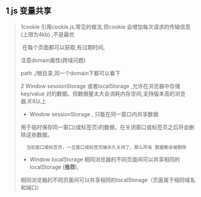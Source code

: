 ##  1 js 变量共享

> 1cookie 引用cookie.js,常见的做法,但cookie 会增加每次请求的传输信息(上限为4kb) ,不是最优
>
> ​	在每个页面都可以获取,有过期时间,
>
> 注意domain属性(跨域问题)
>
> path ,/根目录,同一个domain下都可以看下
>
> 
>
> 2   Window sessionStorage 或者localStorage ,允许在浏览器中存储 key/value 对的数据。但数据量太大会消耗内存空间,支持版本高的浏览器,IE8以上 
>
> -  Window sessionStorage ,  只能在同一窗口内共享数据
>
> ​		 用于临时保存同一窗口(或标签页)的数据，在关闭窗口或标签页之后将会删除这些数据。 
>
> 		当前窗口或标签页，一旦窗口或标签页被永久关闭了，那么所有 数据都会被删除
>
> - Window localStorage  相同浏览器的不同页面间可以共享相同的localStorage (**推荐**), 
>
> 相同浏览器的不同页面间可以共享相同的localStorage（页面属于相同域名和端口） 
>
> 




